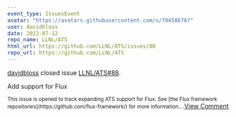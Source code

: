 ```yaml
---
event_type: IssuesEvent
avatar: "https://avatars.githubusercontent.com/u/70458676?"
user: davidbloss
date: 2022-07-12
repo_name: LLNL/ATS
html_url: https://github.com/LLNL/ATS/issues/88
repo_url: https://github.com/LLNL/ATS
---
```


<a href='https://github.com/davidbloss' target='_blank'>davidbloss</a> closed issue <a href='https://github.com/LLNL/ATS/issues/88' target='_blank'>LLNL/ATS#88</a>.

<p>Add support for Flux</p><small>This issue is opened to track expanding ATS support for Flux. See [the Flux framework repositories](https://github.com/flux-framework/) for more information....</small><a href='https://github.com/LLNL/ATS/issues/88' target='_blank'>View Comment</a>